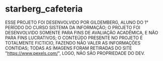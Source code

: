 # starberg_cafeteria
ESSE PROJETO FOI DESENVOLVIDO POR GILDEMBERG, ALUNO DO 1° PERÍODO DO CURSO SISTEMA DA INFORMAÇÃO;
O PROJETO FOI DESENVOLVIDO SOMENTE PARA FINS DE AVALIAÇÃO ACADÊMICA, E NÃO PARA FINS LUCRATIVOS;
O CONTEÚDO PRESENTE NO PROJETO É TOTALMENTE FICTICIO, FAZENDO NÃO VALER AS INFORMAÇÕES CONTIDAS;
TODAS AS IMAGENS FORAM RETIRADAS DO SITE "https://www.pexels.com/", LOGO, NÃO SÃO PROPRIEDADE DO DEV.
